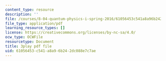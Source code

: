 ```yaml
---
content_type: resource
description: ''
file: /courses/8-04-quantum-physics-i-spring-2016/61056453c541a8a96b242dc088e7c7ae_vWGP5dogNm8.pdf
file_type: application/pdf
learning_resource_types: []
license: https://creativecommons.org/licenses/by-nc-sa/4.0/
ocw_type: OCWFile
resourcetype: Document
title: 3play pdf file
uid: 61056453-c541-a8a9-6b24-2dc088e7c7ae
---
```

